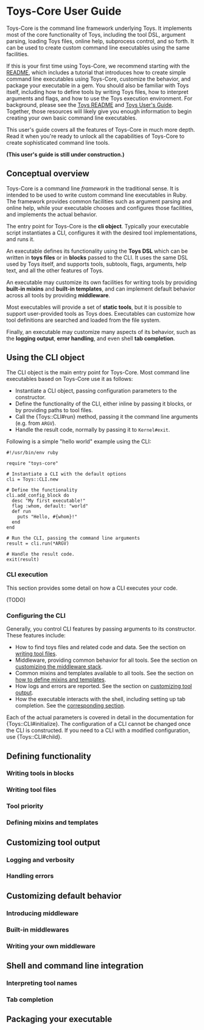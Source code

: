<!--
# @title Toys-Core User Guide
-->

# Toys-Core User Guide

Toys-Core is the command line framework underlying Toys. It implements most of
the core functionality of Toys, including the tool DSL, argument parsing,
loading Toys files, online help, subprocess control, and so forth. It can be
used to create custom command line executables using the same facilities.

If this is your first time using Toys-Core, we recommend starting with the
[README](https://dazuma.github.io/toys/gems/toys-core/latest), which includes a
tutorial that introduces how to create simple command line executables using
Toys-Core, customize the behavior, and package your executable in a gem. You
should also be familiar with Toys itself, including how to define tools by
writing Toys files, how to interpret arguments and flags, and how to use the
Toys execution environment. For background, please see the
[Toys README](https://dazuma.github.io/toys/gems/toys/latest) and
[Toys User's Guide](https://dazuma.github.io/toys/gems/toys/latest/file.guide.html).
Together, those resources will likely give you enough information to begin
creating your own basic command line executables.

This user's guide covers all the features of Toys-Core in much more depth. Read
it when you're ready to unlock all the capabilities of Toys-Core to create
sophisticated command line tools.

**(This user's guide is still under construction.)**

## Conceptual overview

Toys-Core is a command line *framework* in the traditional sense. It is
intended to be used to write custom command line executables in Ruby. The
framework provides common facilities such as argument parsing and online help,
while your executable chooses and configures those facilities, and implements
the actual behavior.

The entry point for Toys-Core is the **cli object**. Typically your executable
script instantiates a CLI, configures it with the desired tool implementations,
and runs it.

An executable defines its functionality using the **Toys DSL** which can be
written in **toys files** or in **blocks** passed to the CLI. It uses the same
DSL used by Toys itself, and supports tools, subtools, flags, arguments, help
text, and all the other features of Toys.

An executable may customize its own facilities for writing tools by providing
**built-in mixins** and **built-in templates**, and can implement default
behavior across all tools by providing **middleware**.

Most executables will provide a set of **static tools**, but it is possible to
support user-provided tools as Toys does. Executables can customize how tool
definitions are searched and loaded from the file system.

Finally, an executable may customize many aspects of its behavior, such as the
**logging output**, **error handling**, and even shell **tab completion**.

## Using the CLI object

The CLI object is the main entry point for Toys-Core. Most command line
executables based on Toys-Core use it as follows:

 *  Instantiate a CLI object, passing configuration parameters to the
    constructor.
 *  Define the functionality of the CLI, either inline by passing it blocks, or
    by providing paths to tool files.
 *  Call the {Toys::CLI#run} method, passing it the command line arguments
    (e.g. from `ARGV`).
 *  Handle the result code, normally by passing it to `Kernel#exit`.

Following is a simple "hello world" example using the CLI:

    #!/usr/bin/env ruby

    require "toys-core"

    # Instantiate a CLI with the default options
    cli = Toys::CLI.new

    # Define the functionality
    cli.add_config_block do
      desc "My first executable!"
      flag :whom, default: "world"
      def run
        puts "Hello, #{whom}!"
      end
    end

    # Run the CLI, passing the command line arguments
    result = cli.run(*ARGV)

    # Handle the result code.
    exit(result)

### CLI execution

This section provides some detail on how a CLI executes your code.

(TODO)

### Configuring the CLI

Generally, you control CLI features by passing arguments to its constructor.
These features include:

 *  How to find toys files and related code and data. See the section on
    [writing tool files](#Writing_tool_files).
 *  Middleware, providing common behavior for all tools. See the section on
    [customizing the middleware stack](#Customizing_default_behavior).
 *  Common mixins and templates available to all tools. See the section on
    [how to define mixins and templates](#Defining_mixins_and_templates).
 *  How logs and errors are reported. See the section on
    [customizing tool output](#Customizing_tool_output).
 *  How the executable interacts with the shell, including setting up tab
    completion. See the
    [corresponding section](#Shell_and_command_line_integration).

Each of the actual parameters is covered in detail in the documentation for
{Toys::CLI#initialize}. The configuration of a CLI cannot be changed once the
CLI is constructed. If you need to a CLI with a modified configuration, use
{Toys::CLI#child}.

## Defining functionality

### Writing tools in blocks

### Writing tool files

### Tool priority

### Defining mixins and templates

## Customizing tool output

### Logging and verbosity

### Handling errors

## Customizing default behavior

### Introducing middleware

### Built-in middlewares

### Writing your own middleware

## Shell and command line integration

### Interpreting tool names

### Tab completion

## Packaging your executable
